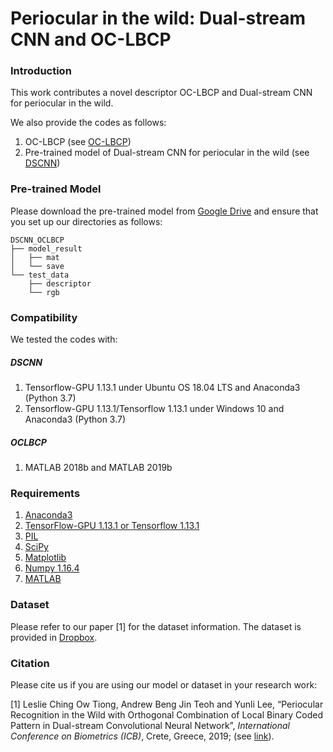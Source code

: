 # Periocular in the wild: Dual-stream CNN and OC-LBCP


### Introduction
This work contributes a novel descriptor OC-LBCP and Dual-stream CNN for periocular in the wild.

We also provide the codes as follows:
  1) OC-LBCP (see [OC-LBCP](https://github.com/tiongleslie/DSCNN_OCLBCP/tree/master/OC-LBCP))
  2) Pre-trained model of Dual-stream CNN for periocular in the wild (see [DSCNN](https://github.com/tiongleslie/DSCNN_OCLBCP/tree/master/DSCNN))



### Pre-trained Model
Please download the pre-trained model from [Google Drive](https://drive.google.com/drive/folders/1ktAxZYLMIRLjVQw6h89Er42XjfLvtRJ6?usp=sharing) and ensure that you set up our directories as follows:
```
DSCNN_OCLBCP
├── model_result
│   ├── mat
│   └── save
└── test_data
    ├── descriptor
    └── rgb
```



### Compatibility
We tested the codes with:

##### DSCNN
  1) Tensorflow-GPU 1.13.1 under Ubuntu OS 18.04 LTS and Anaconda3 (Python 3.7)
  2) Tensorflow-GPU 1.13.1/Tensorflow 1.13.1 under Windows 10 and Anaconda3 (Python 3.7)
  
##### OCLBCP
  1) MATLAB 2018b and MATLAB 2019b



### Requirements
  1) [Anaconda3](https://www.anaconda.com/distribution/#download-section)
  2) [TensorFlow-GPU 1.13.1 or Tensorflow 1.13.1](https://www.tensorflow.org/install/pip)
  3) [PIL](https://anaconda.org/anaconda/pillow)
  4) [SciPy](https://anaconda.org/anaconda/scipy)
  5) [Matplotlib](https://anaconda.org/conda-forge/matplotlib)
  6) [Numpy 1.16.4](https://pypi.org/project/numpy/1.16.4/)
  7) [MATLAB](https://uk.mathworks.com/products/matlab.html)



### Dataset
Please refer to our paper [1] for the dataset information.
The dataset is provided in [Dropbox](https://www.dropbox.com/sh/vgg709to25o01or/AAB4-20q0nXYmgDPTYdBejg0a?dl=0).



### Citation
Please cite us if you are using our model or dataset in your research work: <br />

  [1] Leslie Ching Ow Tiong, Andrew Beng Jin Teoh and Yunli Lee, “Periocular Recognition in the Wild with Orthogonal Combination of Local Binary Coded Pattern in Dual-stream Convolutional Neural Network”, *International Conference on Biometrics (ICB)*, Crete, Greece, 2019; (see [link](https://ieeexplore.ieee.org/abstract/document/8987278)).
